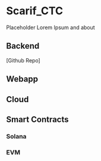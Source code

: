 # Scarif_CTC

Placeholder Lorem Ipsum and about


## Backend
[Github Repo]

## Webapp

## Cloud

## Smart Contracts

### Solana

### EVM 
